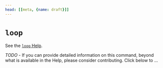 ```yaml
---
head: [[meta, {name: draft}]]
---
```

# `loop`

See the [`loop` Help](/commands/docs/loop.html).

_TODO_ - If you can provide detailed information on this command, beyond what is available in the Help, please consider contributing. Click below to ...
